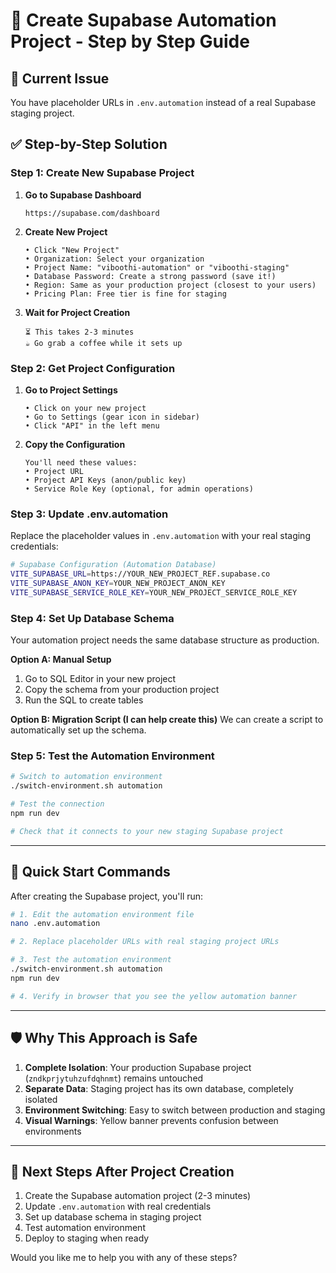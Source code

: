 # 🎯 Create Supabase Automation Project - Step by Step Guide

## 🎯 Current Issue
You have placeholder URLs in `.env.automation` instead of a real Supabase staging project.

## ✅ Step-by-Step Solution

### Step 1: Create New Supabase Project
1. **Go to Supabase Dashboard**
   ```
   https://supabase.com/dashboard
   ```

2. **Create New Project**
   ```
   • Click "New Project"
   • Organization: Select your organization
   • Project Name: "viboothi-automation" or "viboothi-staging"
   • Database Password: Create a strong password (save it!)
   • Region: Same as your production project (closest to your users)
   • Pricing Plan: Free tier is fine for staging
   ```

3. **Wait for Project Creation**
   ```
   ⏳ This takes 2-3 minutes
   ☕ Go grab a coffee while it sets up
   ```

### Step 2: Get Project Configuration
1. **Go to Project Settings**
   ```
   • Click on your new project
   • Go to Settings (gear icon in sidebar)
   • Click "API" in the left menu
   ```

2. **Copy the Configuration**
   ```
   You'll need these values:
   • Project URL
   • Project API Keys (anon/public key)
   • Service Role Key (optional, for admin operations)
   ```

### Step 3: Update .env.automation
Replace the placeholder values in `.env.automation` with your real staging credentials:

```bash
# Supabase Configuration (Automation Database)
VITE_SUPABASE_URL=https://YOUR_NEW_PROJECT_REF.supabase.co
VITE_SUPABASE_ANON_KEY=YOUR_NEW_PROJECT_ANON_KEY
VITE_SUPABASE_SERVICE_ROLE_KEY=YOUR_NEW_PROJECT_SERVICE_ROLE_KEY
```

### Step 4: Set Up Database Schema
Your automation project needs the same database structure as production.

**Option A: Manual Setup**
1. Go to SQL Editor in your new project
2. Copy the schema from your production project
3. Run the SQL to create tables

**Option B: Migration Script (I can help create this)**
We can create a script to automatically set up the schema.

### Step 5: Test the Automation Environment
```bash
# Switch to automation environment
./switch-environment.sh automation

# Test the connection
npm run dev

# Check that it connects to your new staging Supabase project
```

---

## 🎯 Quick Start Commands

After creating the Supabase project, you'll run:

```bash
# 1. Edit the automation environment file
nano .env.automation

# 2. Replace placeholder URLs with real staging project URLs

# 3. Test the automation environment
./switch-environment.sh automation
npm run dev

# 4. Verify in browser that you see the yellow automation banner
```

---

## 🛡️ Why This Approach is Safe

1. **Complete Isolation**: Your production Supabase project (`zndkprjytuhzufdqhnmt`) remains untouched
2. **Separate Data**: Staging project has its own database, completely isolated
3. **Environment Switching**: Easy to switch between production and staging
4. **Visual Warnings**: Yellow banner prevents confusion between environments

---

## 🎯 Next Steps After Project Creation

1. Create the Supabase automation project (2-3 minutes)
2. Update `.env.automation` with real credentials
3. Set up database schema in staging project
4. Test automation environment
5. Deploy to staging when ready

Would you like me to help you with any of these steps?
